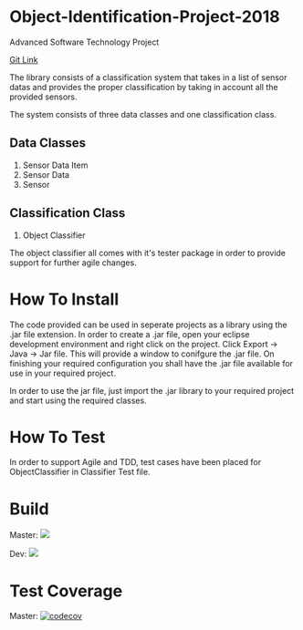 # Object-Identification-Project-2018
Advanced Software Technology Project

[Git Link](https://github.com/umerkhan-mas/Object-Identification-Project-2018/)

The library consists of a classification system that takes in a list of sensor datas and provides the proper classification by taking in account all the provided sensors. 

The system consists of three data classes and one classification class. 

## Data Classes
1. Sensor Data Item
2. Sensor Data
3. Sensor

## Classification Class
1. Object Classifier

The object classifier all comes with it's tester package in order to provide support for further agile changes.

# How To Install

The code provided can be used in seperate projects as a library using the .jar file extension. In order to create a .jar file, open your eclipse development environment and right click on the project. Click Export -> Java -> Jar file. This will provide a window to conifgure the .jar file. On finishing your required configuration you shall have the .jar file available for use in your required project.

In order to use the jar file, just import the .jar library to your required project and start using the required classes.

# How To Test

In order to support Agile and TDD, test cases have been placed for ObjectClassifier in Classifier Test file.

# Build 

Master: ![](https://travis-ci.com/umerkhan-mas/Object-Identification-Project-2018.svg?branch=master)

Dev: ![](https://travis-ci.com/umerkhan-mas/Object-Identification-Project-2018.svg?branch=dev)

# Test Coverage

Master: [![codecov](https://codecov.io/gh/umerkhan-mas/Object-Identification-Project-2018/branch/master/graph/badge.svg)](https://codecov.io/gh/umerkhan-mas/Object-Identification-Project-2018)


